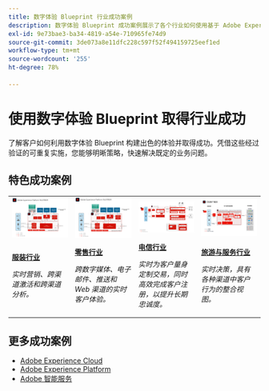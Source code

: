 ```yaml
---
title: 数字体验 Blueprint 行业成功案例
description: 数字体验 Blueprint 成功案例展示了各个行业如何使用基于 Adobe Experience Platform 的 Adobe Experience Cloud 应用程序实现业务价值。
exl-id: 9e73bae3-ba34-4819-a54e-710965fe74d9
source-git-commit: 3de073a8e11dfc228c597f52f494159725eef1ed
workflow-type: tm+mt
source-wordcount: '255'
ht-degree: 78%

---
```


# 使用数字体验 Blueprint 取得行业成功

了解客户如何利用数字体验 Blueprint 构建出色的体验并取得成功。凭借这些经过验证的可重复实施，您能够明晰策略，快速解决既定的业务问题。

## 特色成功案例

<table style="table-layout:fixed">
<tr>
  <td>
    <a href="https://experienceleague.adobe.com/docs/blueprints-learn/architecture/industry-success-stories/apparel.html"><img alt="使用受众激活、Customer Journey Analytics 和 Customer Journeys Blueprint 的服装行业缩略图" src="../experience-platform/assets/aep+apps_vertical.svg"/></a>
    </td>
  <td>
    <a href="https://experienceleague.adobe.com/docs/blueprints-learn/architecture/industry-success-stories/retail.html"><img alt="使用线上/线下数据激活和 Journey Optimizer Blueprint 的零售行业缩略图" src="../experience-platform/assets/aep+apps_vertical.svg"/></a>

</td>
  <td>
    <a href="https://experienceleague.adobe.com/docs/blueprints-learn/architecture/industry-success-stories/telecommunications.html"><img alt="Journey Optimizer Blueprint 的缩略图" src="../customer-journeys/assets/ajo-architecture.svg" /></a>
  </td>
  <td>
    <a href="https://experienceleague.adobe.com/docs/blueprints-learn/architecture/industry-success-stories/travel-hospitality.html"><img alt="线上/线下数据激活 Blueprint 的缩略图" src="../audience-activation/assets/known_activation.svg" /></a>
  </td>
</tr>
<tr>
  <td>
    <div><a href="https://experienceleague.adobe.com/docs/blueprints-learn/architecture/industry-success-stories/apparel.html"><strong>服装行业</strong></a></div>
    <p><em>实时营销、跨渠道激活和跨渠道分析。</em></p>
  </td>
  <td>
    <div><a href="https://experienceleague.adobe.com/docs/blueprints-learn/architecture/industry-success-stories/retail.html"><strong>零售行业</strong></a></div>
    <p><em>跨数字媒体、电子邮件、推送和 Web 渠道的实时客户体验。</em></p>
  </td>
  <td>
    <div><a href="https://experienceleague.adobe.com/docs/blueprints-learn/architecture/industry-success-stories/telecommunications.html"><strong>电信行业</strong></a></div>
    <p><em>实时为客户量身定制交易，同时高效完成客户注册，以提升长期忠诚度。</em></p>
  </td>
  <td>
    <div><a href="https://experienceleague.adobe.com/docs/blueprints-learn/architecture/industry-success-stories/travel-hospitality.html"><strong>旅游与服务行业</strong></a></div>
    <p><em>实时决策，具有各种渠道中客户行为的整合视图。</em></p>
  </td>
</tr>
</table>

## 更多成功案例

* <a href="https://business.adobe.com/customer-success-stories/index.html?Products+%26+Services=Experience">Adobe Experience Cloud</a>
* <a href="https://business.adobe.com/customer-success-stories/index.html?Products+%26+Services=Experience+Platform">Adobe Experience Platform</a>
* <a href="https://business.adobe.com/customer-success-stories/index.html?Products+%26+Services=Intelligent+Services">Adobe 智能服务</a>
